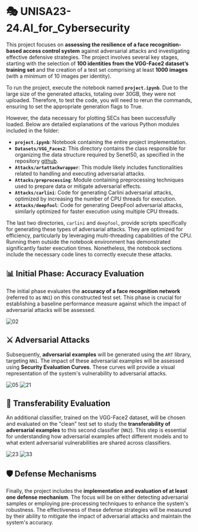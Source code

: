 # 🎭 UNISA23-24.AI_for_Cybersecurity

This project focuses on **assessing the resilience of a face recognition-based access control system** against adversarial attacks and investigating effective defensive strategies. The project involves several key stages, starting with the selection of **100 identities from the VGG-Face2 dataset’s training set** and the creation of a test set comprising at least **1000 images** (with a minimum of 10 images per identity). 

To run the project, execute the notebook named **`project.ipynb`**. Due to the large size of the generated attacks, totaling over 30GB, they were not uploaded. Therefore, to test the code, you will need to rerun the commands, ensuring to set the appropriate generation flags to True.

However, the data necessary for plotting SECs has been successfully loaded. Below are detailed explanations of the various Python modules included in the folder:

- **`project.ipynb`**: Notebook containing the entire project implementation.
- **`Datasets/VGG_Faces2`**: This directory contains the class responsible for organizing the data structure required by Senet50, as specified in the repository [github](https://github.com/cydonia999/VGGFace2-pytorch.git).
- **`Attacks/artattackwrapper`**: This module likely includes functionalities related to handling and executing adversarial attacks.
- **`Attacks/preprocessing`**: Module containing preprocessing techniques used to prepare data or mitigate adversarial effects.
- **`Attacks/carlini`**: Code for generating Carlini adversarial attacks, optimized by increasing the number of CPU threads for execution.
- **`Attacks/deepfool`**: Code for generating DeepFool adversarial attacks, similarly optimized for faster execution using multiple CPU threads.

The last two directories, `carlini` and `deepfool`, provide scripts specifically for generating these types of adversarial attacks. They are optimized for efficiency, particularly by leveraging multi-threading capabilities of the CPU. Running them outside the notebook environment has demonstrated significantly faster execution times. Nonetheless, the notebook sections include the necessary code lines to correctly execute these attacks.

## 📊 **Initial Phase: Accuracy Evaluation**

The initial phase evaluates the **accuracy of a face recognition network** (referred to as `NN1`) on this constructed test set. This phase is crucial for establishing a baseline performance measure against which the impact of adversarial attacks will be assessed.

![02](https://github.com/user-attachments/assets/8f3c9049-f50f-4090-92f1-d965c828e082)

## ⚔ **Adversarial Attacks**

Subsequently, **adversarial examples** will be generated using the `ART` library, targeting `NN1`. The impact of these adversarial examples will be assessed using **Security Evaluation Curves**. These curves will provide a visual representation of the system's vulnerability to adversarial attacks.

![05](https://github.com/user-attachments/assets/6bf31b35-1550-41fb-baed-39e1147e5ddc)
![21](https://github.com/user-attachments/assets/45741d71-9191-4410-8733-9ef17105774c)

## 🔄 **Transferability Evaluation**

An additional classifier, trained on the VGG-Face2 dataset, will be chosen and evaluated on the "clean" test set to study the **transferability of adversarial examples** to this second classifier (`NN2`). This step is essential for understanding how adversarial examples affect different models and to what extent adversarial vulnerabilities are shared across classifiers.

![23](https://github.com/user-attachments/assets/30195c21-aedc-4d75-ad4a-caeed48d6f52)
![33](https://github.com/user-attachments/assets/48f7aec3-8ee7-49e8-80c2-715705b52268)

## 🛡️ **Defense Mechanisms**

Finally, the project includes the **implementation and evaluation of at least one defense mechanism**. The focus will be on either detecting adversarial samples or employing pre-processing techniques to enhance the system's robustness. The effectiveness of these defense strategies will be measured by their ability to mitigate the impact of adversarial attacks and maintain the system's accuracy.
